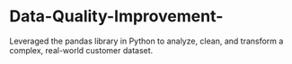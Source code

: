 # Data-Quality-Improvement-
Leveraged the pandas library in Python to analyze, clean, and transform a complex, real-world customer dataset. 
